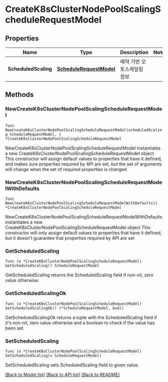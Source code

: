 # CreateK8sClusterNodePoolScalingScheduleRequestModel

## Properties

Name | Type | Description | Notes
------------ | ------------- | ------------- | -------------
**ScheduledScaling** | [**ScheduleRequestModel**](ScheduleRequestModel.md) | 예약 기반 오토스케일링 정보 | 

## Methods

### NewCreateK8sClusterNodePoolScalingScheduleRequestModel

`func NewCreateK8sClusterNodePoolScalingScheduleRequestModel(scheduledScaling ScheduleRequestModel, ) *CreateK8sClusterNodePoolScalingScheduleRequestModel`

NewCreateK8sClusterNodePoolScalingScheduleRequestModel instantiates a new CreateK8sClusterNodePoolScalingScheduleRequestModel object
This constructor will assign default values to properties that have it defined,
and makes sure properties required by API are set, but the set of arguments
will change when the set of required properties is changed

### NewCreateK8sClusterNodePoolScalingScheduleRequestModelWithDefaults

`func NewCreateK8sClusterNodePoolScalingScheduleRequestModelWithDefaults() *CreateK8sClusterNodePoolScalingScheduleRequestModel`

NewCreateK8sClusterNodePoolScalingScheduleRequestModelWithDefaults instantiates a new CreateK8sClusterNodePoolScalingScheduleRequestModel object
This constructor will only assign default values to properties that have it defined,
but it doesn't guarantee that properties required by API are set

### GetScheduledScaling

`func (o *CreateK8sClusterNodePoolScalingScheduleRequestModel) GetScheduledScaling() ScheduleRequestModel`

GetScheduledScaling returns the ScheduledScaling field if non-nil, zero value otherwise.

### GetScheduledScalingOk

`func (o *CreateK8sClusterNodePoolScalingScheduleRequestModel) GetScheduledScalingOk() (*ScheduleRequestModel, bool)`

GetScheduledScalingOk returns a tuple with the ScheduledScaling field if it's non-nil, zero value otherwise
and a boolean to check if the value has been set.

### SetScheduledScaling

`func (o *CreateK8sClusterNodePoolScalingScheduleRequestModel) SetScheduledScaling(v ScheduleRequestModel)`

SetScheduledScaling sets ScheduledScaling field to given value.



[[Back to Model list]](../README.md#documentation-for-models) [[Back to API list]](../README.md#documentation-for-api-endpoints) [[Back to README]](../README.md)


